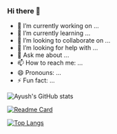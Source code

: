 ### Hi there 👋


- 🔭 I’m currently working on ...
- 🌱 I’m currently learning ...
- 👯 I’m looking to collaborate on ...
- 🤔 I’m looking for help with ...
- 💬 Ask me about ...
- 📫 How to reach me: ...
- 😄 Pronouns: ...
- ⚡ Fun fact: ...

![Ayush's GitHub stats](https://github-readme-stats.vercel.app/api?username=ayushchy&theme=dark&show_icons=true)

[![Readme Card](https://github-readme-stats.vercel.app/api/pin/?username=anuraghazra&repo=github-readme-stats&theme=dark&show)](https://github.com/anuraghazra/github-readme-stats)

[![Top Langs](https://github-readme-stats.vercel.app/api/top-langs/?username=ayushchy&layout=compact)](https://github.com/anuraghazra/github-readme-stats)








